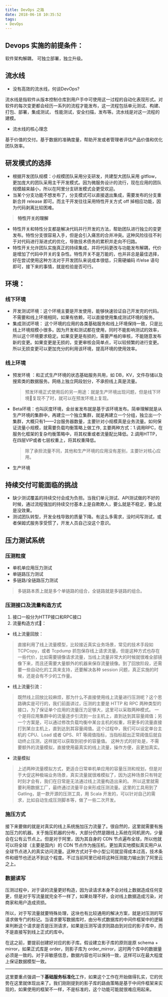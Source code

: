 ```yaml
---
title: DevOps 之路
date: 2018-06-18 10:35:52
tags: 
- DevOps
---
```


## Devops 实施的前提条件：

软件架构解耦， 可独立部署，独立升级。

## 流水线

* 没有高效的流水线，何谈DevOps?

 流水线是指软件从版本控制仓库到用户手中可使用这一过程的自动化表现形式。对软件的每次变更都会经历一系列的流程才能发布，这一流程包括单元测试、构建、打包、部署，集成测试， 性能测试，安全扫描，发布等。流水线是对这一流程的建模。

* 流水线的核心理念

 基于价值的交付。基于数据的准确度量，帮助开发或者管理者评估产品价值和优化团队效率。

## 研发模式的选择

* 根据开发团队规模：小规模团队采用分支研发，共建型大团队采用 gitflow，更加庞大的团队采用主干开发模式。因为微服务设计的流行，现在应用的团队规模越来越小，所以在阿里分支研发模式会更受欢迎。
* 当某个分支功能不想发布了，分支模式可以直接退出集成，需要发布的分支重新合并 release 即可。而主干开发往往采用特性开关方式 off 掉相应功能，因为代码剥离比较困难。

> **特性开关的理解**
* 特性开关和特性分支都是解决代码并行开发的方法，帮助团队进行独立的变更发布。特性分支很容易入手，但是会引入痛苦的合并冲突。这种风险往往不利于对代码进行渐进式的优化，导致技术债务的累积并走向不归路。
* 特性开关允许团队实施真正的持续集成，并将代码更改与功能发布解耦，代价是增加了代码中开关的复杂性。特性开关不是万能的，也并非总是最佳选择，好在尝试使用这种方法对于开发团队来说成本很低，只需硬编码 if/else 语句即可，接下来的事情，就是检验是否可行。

## 环境：

### 线下环境

* 开发测试环境：这个环境主要是开发使用，能够快速验证自己开发完的代码。不需要和线上环境相同，如果有依赖，可以直接使用集成测试环境的服务。
* 集成测试环境： 这个环境的应用的各类基础服务和线上环境保持一致，只是比线上环境规模小很多。因为开发和测试都在使用，同时不能影响测试的效率，所以这个环境要求稳定。如果变更是有损的，需要严格的审核，不能随意发布新的变更。如果变更是无损的，变更审核会简单点，可以较频繁的进行变更。所以无损变更可以更加充分的利用该环境，提高环境的使用效率。

### 线上环境

* 预发环境 ：和正式生产环境的状态基础服务共用，如 DB，KV，文件存储以及搜索类的数据服务。网络上独立网段划分，不承担线上真是流量。
  >预发环境正式使用后的另一用途：就是生产环境出现问题，但是线下环境复现不了时，就可以在预发环境上复现。
* Beta环境：也叫灰度环境，金丝雀发布就是基于该环境发布。简单理解就是从生产环境的集群中，再建立一个独立集群，就是再建立一个分组，独立出一个集群，大概只有1——2台服务器数量，主要针对小规模真是业务流量。如何保证流量小规模，就需要负载均衡策略上做工作, 主要两种方式：1.调用RPC，在服务化框架的复杂均衡策略中，将其权重或者流量配比降低。2.调用HTTP，在四层VIP或者七层权重上，将其权重降低。
  > 除了承担流量不同，其他和生产环境的应用没有差别，主要针对核心应用。
* 生产环境

## 持续交付可能面临的挑战

* 缺少测试覆盖的持续交付会成为负担。当我们单元测试、API测试做的不好的时候，通过流程强加的持续交付基本上是自欺欺人，要么就是不稳定，要么就是没效果。
* 测试团队转型，开发全栈导致的质量下降。有这么多需求，没时间写测试，或者保姆式服务享受惯了，开发人员自己没这个意识。

## 压力测试系统

### 压测粒度

* 单机单应用压力测试
* 单链路压力测试
* 多链路/全链路压力测试
 > 多链路本质上就是多个单链路的组合，全链路就是多链路的组合。

### 压测接口及流量构造方式

1. 接口一般分为HTTP接口和RPC接口
2. 流量构造方式：
* 线上流量回放：
> 直接利用了线上流量模型，比较接近真实业务场景，常见的技术手段如 TCPCopy，或者 Tcpdump 抓包保存线上请求流量。但是这种方式也存在一些代价，比如需要镜像请求流量，当线上流量非常大的时候就很难全部镜像下来，而且还需要大量额外的机器来保存流量镜像。到了回放阶段，还需要一些自动化的工具来支持，还要解决各种 session 问题，真正实施的时候，还是会有不少的工作量。
* 线上流量引流：
> 既然线上回放比较麻烦，那为什么不直接使用线上流量进行压测呢？这个思路确实是可行的，我们前面讲过，压测的主要是 HTTP 和 RPC 两种类型的接口，为了保证单个应用的流量压力足够大，这里可以采取两种模式。
  > 一个是将应用集群中的流量逐步引流到一台主机上，直到达到其容量阈值；另一个方案是，可以通过修改负载均衡中某台主机的权重，将更多的流量直接打到某台主机上，直到达到其容量阈值。这个过程中，我们可以设定单台主机的 CPU、Load 或者 QPS、RT 等阈值指标，当指标超出正常阈值后就自动终止压测，这样就可以获取到初步的容量值。
  > 这种方式的好处是，不需要额外的流量模拟，直接使用最真实的线上流量，操作方便，且更加真实。
* 流量模拟
> 上述两种流量模拟方式，更适合日常单机单应用的容量压测和规划，但是对于大促这种极端业务场景，真实流量就很难模拟了，因为这种场景只有特定时刻才会有，我们在日常是无法通过线上流量构造出来的。
> 所以这里就需要利用数据工厂，最终通过流量平台来形成压测流量。这里的工具用到了 Gatling，是一款开源的压测工具，用 Scala 开发的，可以针对自己的需求，比如自动生成压测脚本等，做了一些二次开发。

### 施压方式

接下来要做的就是对真实的线上系统施加压力流量了。很自然的，这里就需要有施加压力的机器。关于施压机器的分布，大部分仍然是跟线上系统在同机房内，少量会在公有云节点上。但是对于阿里，因为其自身的 CDN 节点遍布全球，所以他就可以将全球（主要是国内）的 CDN 节点作为施压机，更加真实地模拟真实用户从全球节点进入的真实访问流量。这种方式对于中小型公司就显得成本过高，技术条件和细节也还达不到这个程度。不过当前阿里已经将这种压测能力输出到了阿里云之上。

### 数据读写

压测过程中，对于读的流量更好构造，因为读请求本身不会对线上数据造成任何变更，但是对于写流量就完全不一样了，如果处理不好，会对线上数据造成污染，对商家和用户造成资损。

所以，对于写流量就要特殊处理，这块也有比较通用的解决方案，就是对压测的写请求做专门的标记。当请求要写数据库时，由分布式数据库的中间件框架中的逻辑来判断这个请求是否是压测请求，如果是压测写请求则路由到对应的影子库中，而不是直接写到线上正式的库中。

在这之前，要提前创建好对应的影子库。假设建立影子库的原则是原 schema + mirror，如果正式库是 order，则影子库为 order_mirror，这时两个库中的数据量必须是一致的。对于非敏感信息，数据内容也可以保持一致，这样可以在最大程度上保证数据模型一致。

---
这里要重点强调一下**基础服务标准化**工作，如果这个工作在开始做得扎实，它的优势在这里就体现出来了。我们刚刚提到的影子库的路由策略是基于中间件框架来实现的，如果使用的框架不一样，不是标准的，这个功能可能就很难应用起来。